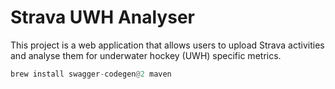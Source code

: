 
# Strava UWH Analyser

This project is a web application that allows users to upload Strava activities and analyse them for underwater hockey (UWH) specific metrics.


```python
brew install swagger-codegen@2 maven
```
